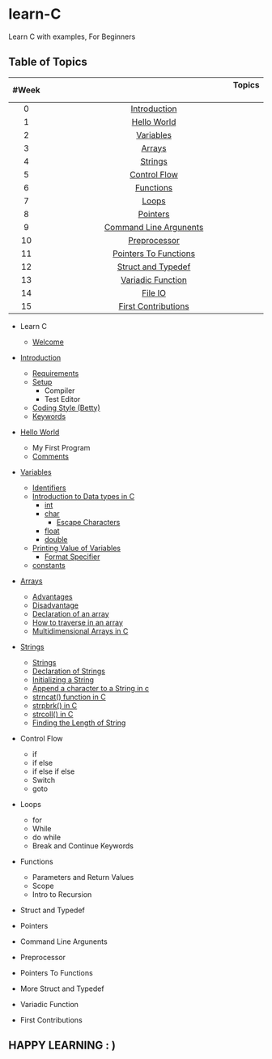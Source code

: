 # learn-C
Learn C with examples, For Beginners
## Table of Topics
| #Week | &nbsp;&nbsp;&nbsp;&nbsp;&nbsp;&nbsp;&nbsp;&nbsp;&nbsp;&nbsp;&nbsp;&nbsp;&nbsp;&nbsp;&nbsp;&nbsp;&nbsp;&nbsp;&nbsp;&nbsp;&nbsp;&nbsp;&nbsp;&nbsp;&nbsp;&nbsp;&nbsp;&nbsp;&nbsp;&nbsp;&nbsp;&nbsp;&nbsp;&nbsp;&nbsp;&nbsp;&nbsp;&nbsp;&nbsp;&nbsp;&nbsp;&nbsp;&nbsp;&nbsp;&nbsp;&nbsp;&nbsp;&nbsp;&nbsp;&nbsp;&nbsp;&nbsp;&nbsp;&nbsp;&nbsp;&nbsp;&nbsp;&nbsp;&nbsp;&nbsp;&nbsp;&nbsp;&nbsp;&nbsp;&nbsp;&nbsp;&nbsp;&nbsp;&nbsp;&nbsp;&nbsp;&nbsp;&nbsp;&nbsp;&nbsp;&nbsp;&nbsp;&nbsp;&nbsp;&nbsp;&nbsp;&nbsp;&nbsp;&nbsp;&nbsp;Topics &nbsp;&nbsp;&nbsp;&nbsp;&nbsp;&nbsp;&nbsp;&nbsp;&nbsp;&nbsp;&nbsp;&nbsp;&nbsp;&nbsp;&nbsp;&nbsp;&nbsp;&nbsp;&nbsp;&nbsp;&nbsp;&nbsp;&nbsp;&nbsp;&nbsp;&nbsp;&nbsp;&nbsp;&nbsp;&nbsp;&nbsp;&nbsp;&nbsp;&nbsp;&nbsp;&nbsp;&nbsp;&nbsp;&nbsp;&nbsp;&nbsp;&nbsp;&nbsp;&nbsp;&nbsp;&nbsp;&nbsp;&nbsp;&nbsp;&nbsp;&nbsp;&nbsp;&nbsp;&nbsp;&nbsp;&nbsp;&nbsp;&nbsp;&nbsp;&nbsp;&nbsp;&nbsp;&nbsp;&nbsp;&nbsp;&nbsp;&nbsp;&nbsp;&nbsp;&nbsp;&nbsp;&nbsp;&nbsp;&nbsp;&nbsp;&nbsp;&nbsp;&nbsp;&nbsp;&nbsp;&nbsp;&nbsp;&nbsp;&nbsp;&nbsp;&nbsp;&nbsp;&nbsp;&nbsp;&nbsp;&nbsp; |
| :--------:|:---------------------------------:|
| 0 | [Introduction](./00_Introduction/introduction.md) |
| 1 | [Hello World](./01_Hello_world/hello_world.md) |
| 2 | [Variables](./02_Variables/variables.md) |
| 3 | [Arrays](./03_Arrays/arrays.md) |
| 4 | [Strings](./04_Strings/strings.md)
| 5 | [Control Flow](./05_Control_flow/control_flow.md) |
| 6 | [Functions]() |
| 7 | [Loops]() |
| 8 | [Pointers]() |
| 9 | [Command Line Argunents]() |
| 10 | [Preprocessor]()|
| 11 | [Pointers To Functions]() |
| 12 | [Struct and Typedef]() |
| 13 | [Variadic Function]() |
| 14 | [File IO]() |
| 15 | [First Contributions]() |

* Learn C
	* [Welcome](./README.md)
* [Introduction](./00_Introduction/introduction.md#introduction)
	* [Requirements](./00_Introduction/introduction.md#requirement)
	* [Setup](./00_Introduction/introduction.md#setup)
		* Compiler
		* Test Editor
	* [Coding Style (Betty)](./00_introduction/introduction.md#coding-style-betty)
	* [Keywords](./00_introduction/introduction.md#keywords)
* [Hello World](./01_Hello_world/hello_world.md#hello-world)
	* My First Program
	* [Comments](./01_Hello_world/hello_world.md#comments)
* [Variables](./02_Variables/variables.md#variables)
	* [Identifiers](./02_Variables/variables.md#identifiers)
	* [Introduction to Data types in C](./02_Variables/variables.md#data-types)
		* [int](./02_Variables/variables.md#int)
		* [char](./02_Variables/variables.md#char)
			* [Escape Characters](./02_Variables/variables.md#escape-characters)
		* [float](./02_Variables/variables.md#float)
		* [double](./02_Variables/variables.md#double)
	* [Printing Value of Variables](./02_Variables/variables.md#printing-values-of-variables)
		* [Format Specifier](./02_Variables/variables.md#format-specifiers)
	* [constants](./02_Variables/variables.md#constants)
* [Arrays](./03_Arrays/arrays.md)
    * [Advantages](./03_Arrays/arrays.md#advantages)
    * [Disadvantage](./03_Arrays/arrays.md#disadvantages)
    * [Declaration of an array](./03_Arrays/arrays.md#declaration)
    * [How to traverse in an array](./03_Arrays/arrays.md#traverse)
    * [Multidimensional Arrays in C](./03_Arrays/arrays.md#multidimensional_array)
* [Strings](./04_Strings/strings.md)
    * [Strings](./04_Strings/strings.md#strings)
    * [Declaration of Strings](./04_Strings/strings.md$declaration)
    * [Initializing a String](./04_Strings/strings.md#initializing)
    * [Append a character to a String in c](./04_Strings/strings.md#appendment)
    * [strncat() function in C](./04_Strings/strings.md#strncat())
    * [strpbrk() in C](./04_Strings/strings.md#strpbrk())
    * [strcoll() in C](./04_Strings/strings.md#strcoll())
    * [Finding the Length of String](./04_Strings/strings.md#length)

* Control Flow 
	* if
	* if else
	* if else if else
	* Switch
	* goto
* Loops 
	* for
	* While
	* do while
	* Break and Continue Keywords
* Functions 
	* Parameters and Return Values
	* Scope
	* Intro to Recursion
* Struct and Typedef 
* Pointers 
* Command Line Argunents
* Preprocessor
* Pointers To Functions 
* More Struct and Typedef 
* Variadic Function 
* First Contributions

## HAPPY LEARNING : )
